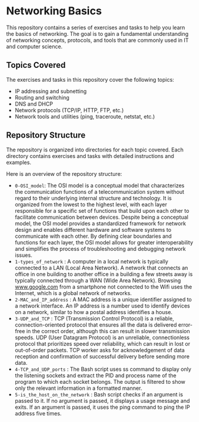 # Networking Basics

This repository contains a series of exercises and tasks to help you learn the basics of networking. The goal is to gain a fundamental understanding of networking concepts, protocols, and tools that are commonly used in IT and computer science.

## Topics Covered

The exercises and tasks in this repository cover the following topics:

- IP addressing and subnetting
- Routing and switching
- DNS and DHCP
- Network protocols (TCP/IP, HTTP, FTP, etc.)
- Network tools and utilities (ping, traceroute, netstat, etc.)

## Repository Structure

The repository is organized into directories for each topic covered. Each directory contains exercises and tasks with detailed instructions and examples.

Here is an overview of the repository structure:

- `0-OSI_model`: The OSI model is a conceptual model that characterizes the communication functions of a telecommunication system without regard to their underlying internal structure and technology. It is organized from the lowest to the highest level, with each layer responsible for a specific set of functions that build upon each other to facilitate communication between devices. Despite being a conceptual model, the OSI model provides a standardized framework for network design and enables different hardware and software systems to communicate with each other. By defining clear boundaries and functions for each layer, the OSI model allows for greater interoperability and simplifies the process of troubleshooting and debugging network issues.
- `1-types_of_network` :  A computer in a local network is typically connected to a LAN (Local Area Network). A network that connects an office in one building to another office in a building a few streets away is typically connected through a WAN (Wide Area Network). Browsing www.google.com from a smartphone not connected to the Wifi uses the Internet, which is a global network of networks.
- `2-MAC_and_IP_address` : A MAC address is a unique identifier assigned to a network interface. An IP address is a number used to identify devices on a network, similar to how a postal address identifies a house.
- `3-UDP_and_TCP` :  TCP (Transmission Control Protocol) is a reliable, connection-oriented protocol that ensures all the data is delivered error-free in the correct order, although this can result in slower transmission speeds. UDP (User Datagram Protocol) is an unreliable, connectionless protocol that prioritizes speed over reliability, which can result in lost or out-of-order packets. TCP worker asks for acknowledgement of data reception and confirmation of successful delivery before sending more data.
- `4-TCP_and_UDP_ports` : The Bash script uses ss command to display only the listening sockets and extract the PID and process name of the program to which each socket belongs. The output is filtered to show only the relevant information in a formatted manner.
- `5-is_the_host_on_the_network` : Bash script checks if an argument is passed to it. If no argument is passed, it displays a usage message and exits. If an argument is passed, it uses the ping command to ping the IP address five times.
